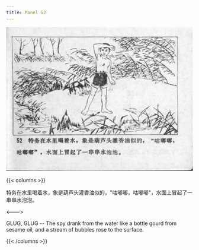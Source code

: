 ```yaml
---
title: Panel 52
---
```


![niqiu page](./../../../images/niqiu/seifert0397_nqkg_0056_052.jpg)

{{< columns >}}

特务在水里喝着水，象是葫芦头灌香油似的，"咕嘟嘟，咕嘟嘟"，水面上冒起了一串串水泡泡。

<--->

GLUG, GLUG -- The spy drank from the water like a bottle gourd from sesame oil, and a stream of bubbles rose to the surface.

{{< /columns >}}